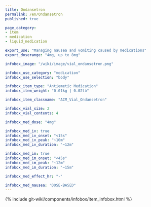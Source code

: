 ```yaml
---
title: Ondansetron
permalink: /en/Ondansetron
published: true

page_category:
- item
- medication
- liquid_medication

export_use: "Managing nausea and vomiting caused by medications"
export_doserange: "4mg, up to 8mg"

infobox_image: "/wiki/image/vial_ondansetron.png"

infobox_use_category: "medication"
infobox_use_selection: "body"

infobox_item_type: "Antiemetic Medication"
infobox_item_weight: "0.01kg | 0.02lb"

infobox_item_classname: "ACM_Vial_Ondansetron"

infobox_vial_size: 2
infobox_vial_contents: 4

infobox_med_dose: "4mg"

infobox_med_iv: true
infobox_med_iv_onset: "<15s"
infobox_med_iv_peak: "~10m"
infobox_med_iv_duration: "~12m"

infobox_med_im: true
infobox_med_im_onset: "<45s"
infobox_med_im_peak: "~12m"
infobox_med_im_duration: "~15m"

infobox_med_effect_hr: "-"

infobox_med_nausea: "DOSE-BASED"
---
```


{% include git-wiki/components/infobox/item_infobox.html %}
